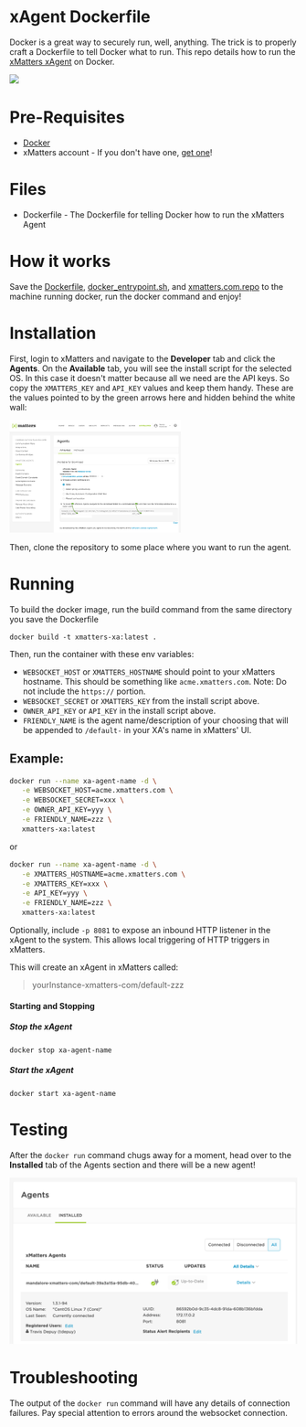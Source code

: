 # xAgent Dockerfile
Docker is a great way to securely run, well, anything. The trick is to properly craft a Dockerfile to tell Docker what to run. This repo details how to run the [xMatters xAgent](https://help.xmatters.com/ondemand/xmodwelcome/xmattersagent/xmatters-agent-topic.htm) on Docker.

<kbd>
  <img src="https://github.com/xmatters/xMatters-Labs/raw/master/media/disclaimer.png">
</kbd>

# Pre-Requisites
* [Docker](https://www.docker.com/)
* xMatters account - If you don't have one, [get one](https://www.xmatters.com)!

# Files
* Dockerfile - The Dockerfile for telling Docker how to run the xMatters Agent

# How it works
Save the [Dockerfile](Dockerfile), [docker_entrypoint.sh](docker_entrypoint.sh), and [xmatters.com.repo](xmatters.com.repo) to the machine running docker, run the docker command and enjoy!

# Installation

First, login to xMatters and navigate to the **Developer** tab and click the **Agents**. On the **Available** tab, you will see the install script for the selected OS. In this case it doesn't matter because all we need are the API keys. So copy the `XMATTERS_KEY` and `API_KEY` values and keep them handy. These are the values pointed to by the green arrows here and hidden behind the white wall:

<kbd>
   <img src="/media/install-script.png" width="300">
</kbd>

Then, clone the repository to some place where you want to run the agent.

# Running

To build the docker image, run the build command from the same directory you save the Dockerfile
```
docker build -t xmatters-xa:latest .
```

Then, run the container with these env variables:
* `WEBSOCKET_HOST` or `XMATTERS_HOSTNAME` should point to your xMatters hostname. This should be something like `acme.xmatters.com`. Note: Do not include the `https://` portion.
* `WEBSOCKET_SECRET` or `XMATTERS_KEY` from the install script above.
* `OWNER_API_KEY` or `API_KEY` in the install script above.
* `FRIENDLY_NAME` is the agent name/description of your choosing that will be appended to `/default-`
in your XA's name in xMatters' UI.

## Example:

```bash
docker run --name xa-agent-name -d \
   -e WEBSOCKET_HOST=acme.xmatters.com \
   -e WEBSOCKET_SECRET=xxx \
   -e OWNER_API_KEY=yyy \
   -e FRIENDLY_NAME=zzz \
   xmatters-xa:latest
```
or 
```bash
docker run --name xa-agent-name -d \
   -e XMATTERS_HOSTNAME=acme.xmatters.com \
   -e XMATTERS_KEY=xxx \
   -e API_KEY=yyy \
   -e FRIENDLY_NAME=zzz \
   xmatters-xa:latest
```

Optionally, include `-p 8081` to expose an inbound HTTP listener in the xAgent to the system. This allows local triggering of HTTP triggers in xMatters.

This will create an xAgent in xMatters called:
> yourInstance-xmatters-com/default-zzz

#### Starting and Stopping

##### Stop the xAgent

    docker stop xa-agent-name

##### Start the xAgent

    docker start xa-agent-name


# Testing
After the `docker run` command chugs away for a moment, head over to the **Installed** tab of the Agents section and there will be a new agent!

<kbd>
	<img src="/media/agent-connected.png" width="600">
</kbd>


# Troubleshooting

The output of the `docker run` command will have any details of connection failures. Pay special attention to errors around the websocket connection. 

